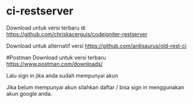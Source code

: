 # ci-restserver
Download untuk versi terbaru di https://github.com/chriskacerguis/codeigniter-restserver

Download untuk alternatif versi https://github.com/ardisaurus/old-rest-ci

#Postman
Download untuk versi terbaru https://www.postman.com/downloads/

Lalu sign in jika anda sudah mempunyai akun

Jika belum mempunyai akun silahkan daftar / bisa sign in menggunakan akun google anda.

